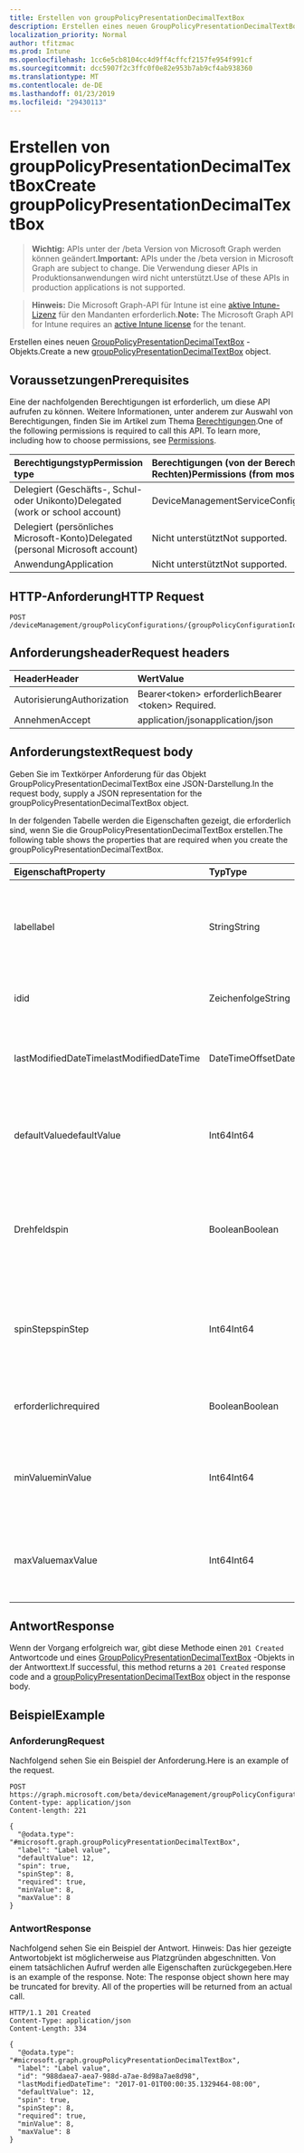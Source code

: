 ```yaml
---
title: Erstellen von groupPolicyPresentationDecimalTextBox
description: Erstellen eines neuen GroupPolicyPresentationDecimalTextBox-Objekts.
localization_priority: Normal
author: tfitzmac
ms.prod: Intune
ms.openlocfilehash: 1cc6e5cb8104cc4d9ff4cffcf2157fe954f991cf
ms.sourcegitcommit: dcc5907f2c3ffc0f0e82e953b7ab9cf4ab938360
ms.translationtype: MT
ms.contentlocale: de-DE
ms.lasthandoff: 01/23/2019
ms.locfileid: "29430113"
---
```

# <a name="create-grouppolicypresentationdecimaltextbox"></a><span data-ttu-id="d7923-103">Erstellen von groupPolicyPresentationDecimalTextBox</span><span class="sxs-lookup"><span data-stu-id="d7923-103">Create groupPolicyPresentationDecimalTextBox</span></span>

> <span data-ttu-id="d7923-104">**Wichtig:** APIs unter der /beta Version von Microsoft Graph werden können geändert.</span><span class="sxs-lookup"><span data-stu-id="d7923-104">**Important:** APIs under the /beta version in Microsoft Graph are subject to change.</span></span> <span data-ttu-id="d7923-105">Die Verwendung dieser APIs in Produktionsanwendungen wird nicht unterstützt.</span><span class="sxs-lookup"><span data-stu-id="d7923-105">Use of these APIs in production applications is not supported.</span></span>

> <span data-ttu-id="d7923-106">**Hinweis:** Die Microsoft Graph-API für Intune ist eine [aktive Intune-Lizenz](https://go.microsoft.com/fwlink/?linkid=839381) für den Mandanten erforderlich.</span><span class="sxs-lookup"><span data-stu-id="d7923-106">**Note:** The Microsoft Graph API for Intune requires an [active Intune license](https://go.microsoft.com/fwlink/?linkid=839381) for the tenant.</span></span>

<span data-ttu-id="d7923-107">Erstellen eines neuen [GroupPolicyPresentationDecimalTextBox](../resources/intune-grouppolicy-grouppolicypresentationdecimaltextbox.md) -Objekts.</span><span class="sxs-lookup"><span data-stu-id="d7923-107">Create a new [groupPolicyPresentationDecimalTextBox](../resources/intune-grouppolicy-grouppolicypresentationdecimaltextbox.md) object.</span></span>

## <a name="prerequisites"></a><span data-ttu-id="d7923-108">Voraussetzungen</span><span class="sxs-lookup"><span data-stu-id="d7923-108">Prerequisites</span></span>
<span data-ttu-id="d7923-p102">Eine der nachfolgenden Berechtigungen ist erforderlich, um diese API aufrufen zu können. Weitere Informationen, unter anderem zur Auswahl von Berechtigungen, finden Sie im Artikel zum Thema [Berechtigungen](/concepts/permissions-reference.md).</span><span class="sxs-lookup"><span data-stu-id="d7923-p102">One of the following permissions is required to call this API. To learn more, including how to choose permissions, see [Permissions](/concepts/permissions-reference.md).</span></span>

|<span data-ttu-id="d7923-111">Berechtigungstyp</span><span class="sxs-lookup"><span data-stu-id="d7923-111">Permission type</span></span>|<span data-ttu-id="d7923-112">Berechtigungen (von der Berechtigung mit den meisten Rechten zu der mit den wenigsten Rechten)</span><span class="sxs-lookup"><span data-stu-id="d7923-112">Permissions (from most to least privileged)</span></span>|
|:---|:---|
|<span data-ttu-id="d7923-113">Delegiert (Geschäfts-, Schul- oder Unikonto)</span><span class="sxs-lookup"><span data-stu-id="d7923-113">Delegated (work or school account)</span></span>|<span data-ttu-id="d7923-114">DeviceManagementServiceConfig.ReadWrite.All</span><span class="sxs-lookup"><span data-stu-id="d7923-114">DeviceManagementServiceConfig.ReadWrite.All</span></span>|
|<span data-ttu-id="d7923-115">Delegiert (persönliches Microsoft-Konto)</span><span class="sxs-lookup"><span data-stu-id="d7923-115">Delegated (personal Microsoft account)</span></span>|<span data-ttu-id="d7923-116">Nicht unterstützt</span><span class="sxs-lookup"><span data-stu-id="d7923-116">Not supported.</span></span>|
|<span data-ttu-id="d7923-117">Anwendung</span><span class="sxs-lookup"><span data-stu-id="d7923-117">Application</span></span>|<span data-ttu-id="d7923-118">Nicht unterstützt</span><span class="sxs-lookup"><span data-stu-id="d7923-118">Not supported.</span></span>|

## <a name="http-request"></a><span data-ttu-id="d7923-119">HTTP-Anforderung</span><span class="sxs-lookup"><span data-stu-id="d7923-119">HTTP Request</span></span>
<!-- {
  "blockType": "ignored"
}
-->
``` http
POST /deviceManagement/groupPolicyConfigurations/{groupPolicyConfigurationId}/definitionValues/{groupPolicyDefinitionValueId}/presentationValues/{groupPolicyPresentationValueId}/presentation/definition/presentations
```

## <a name="request-headers"></a><span data-ttu-id="d7923-120">Anforderungsheader</span><span class="sxs-lookup"><span data-stu-id="d7923-120">Request headers</span></span>
|<span data-ttu-id="d7923-121">Header</span><span class="sxs-lookup"><span data-stu-id="d7923-121">Header</span></span>|<span data-ttu-id="d7923-122">Wert</span><span class="sxs-lookup"><span data-stu-id="d7923-122">Value</span></span>|
|:---|:---|
|<span data-ttu-id="d7923-123">Autorisierung</span><span class="sxs-lookup"><span data-stu-id="d7923-123">Authorization</span></span>|<span data-ttu-id="d7923-124">Bearer&lt;token&gt; erforderlich</span><span class="sxs-lookup"><span data-stu-id="d7923-124">Bearer &lt;token&gt; Required.</span></span>|
|<span data-ttu-id="d7923-125">Annehmen</span><span class="sxs-lookup"><span data-stu-id="d7923-125">Accept</span></span>|<span data-ttu-id="d7923-126">application/json</span><span class="sxs-lookup"><span data-stu-id="d7923-126">application/json</span></span>|

## <a name="request-body"></a><span data-ttu-id="d7923-127">Anforderungstext</span><span class="sxs-lookup"><span data-stu-id="d7923-127">Request body</span></span>
<span data-ttu-id="d7923-128">Geben Sie im Textkörper Anforderung für das Objekt GroupPolicyPresentationDecimalTextBox eine JSON-Darstellung.</span><span class="sxs-lookup"><span data-stu-id="d7923-128">In the request body, supply a JSON representation for the groupPolicyPresentationDecimalTextBox object.</span></span>

<span data-ttu-id="d7923-129">In der folgenden Tabelle werden die Eigenschaften gezeigt, die erforderlich sind, wenn Sie die GroupPolicyPresentationDecimalTextBox erstellen.</span><span class="sxs-lookup"><span data-stu-id="d7923-129">The following table shows the properties that are required when you create the groupPolicyPresentationDecimalTextBox.</span></span>

|<span data-ttu-id="d7923-130">Eigenschaft</span><span class="sxs-lookup"><span data-stu-id="d7923-130">Property</span></span>|<span data-ttu-id="d7923-131">Typ</span><span class="sxs-lookup"><span data-stu-id="d7923-131">Type</span></span>|<span data-ttu-id="d7923-132">Beschreibung</span><span class="sxs-lookup"><span data-stu-id="d7923-132">Description</span></span>|
|:---|:---|:---|
|<span data-ttu-id="d7923-133">label</span><span class="sxs-lookup"><span data-stu-id="d7923-133">label</span></span>|<span data-ttu-id="d7923-134">String</span><span class="sxs-lookup"><span data-stu-id="d7923-134">String</span></span>|<span data-ttu-id="d7923-135">Lokalisierte Beschriftung für jede Entität Präsentation.</span><span class="sxs-lookup"><span data-stu-id="d7923-135">Localized text label for any presentation entity.</span></span> <span data-ttu-id="d7923-136">Der Standardwert ist leer.</span><span class="sxs-lookup"><span data-stu-id="d7923-136">The default value is empty.</span></span> <span data-ttu-id="d7923-137">Geerbt von [groupPolicyPresentation](../resources/intune-grouppolicy-grouppolicypresentation.md)</span><span class="sxs-lookup"><span data-stu-id="d7923-137">Inherited from [groupPolicyPresentation](../resources/intune-grouppolicy-grouppolicypresentation.md)</span></span>|
|<span data-ttu-id="d7923-138">id</span><span class="sxs-lookup"><span data-stu-id="d7923-138">id</span></span>|<span data-ttu-id="d7923-139">Zeichenfolge</span><span class="sxs-lookup"><span data-stu-id="d7923-139">String</span></span>|<span data-ttu-id="d7923-140">Schlüssel der Entität</span><span class="sxs-lookup"><span data-stu-id="d7923-140">Key of the entity.</span></span> <span data-ttu-id="d7923-141">Geerbt von [groupPolicyPresentation](../resources/intune-grouppolicy-grouppolicypresentation.md)</span><span class="sxs-lookup"><span data-stu-id="d7923-141">Inherited from [groupPolicyPresentation](../resources/intune-grouppolicy-grouppolicypresentation.md)</span></span>|
|<span data-ttu-id="d7923-142">lastModifiedDateTime</span><span class="sxs-lookup"><span data-stu-id="d7923-142">lastModifiedDateTime</span></span>|<span data-ttu-id="d7923-143">DateTimeOffset</span><span class="sxs-lookup"><span data-stu-id="d7923-143">DateTimeOffset</span></span>|<span data-ttu-id="d7923-144">Datum und Uhrzeit der letzten Änderung die Entität.</span><span class="sxs-lookup"><span data-stu-id="d7923-144">The date and time the entity was last modified.</span></span> <span data-ttu-id="d7923-145">Geerbt von [groupPolicyPresentation](../resources/intune-grouppolicy-grouppolicypresentation.md)</span><span class="sxs-lookup"><span data-stu-id="d7923-145">Inherited from [groupPolicyPresentation](../resources/intune-grouppolicy-grouppolicypresentation.md)</span></span>|
|<span data-ttu-id="d7923-146">defaultValue</span><span class="sxs-lookup"><span data-stu-id="d7923-146">defaultValue</span></span>|<span data-ttu-id="d7923-147">Int64</span><span class="sxs-lookup"><span data-stu-id="d7923-147">Int64</span></span>|<span data-ttu-id="d7923-148">Eine ganze Zahl ohne Vorzeichen, die den Anfangswert des Textfelds decimal angibt.</span><span class="sxs-lookup"><span data-stu-id="d7923-148">An unsigned integer that specifies the initial value for the decimal text box.</span></span> <span data-ttu-id="d7923-149">Der Standardwert ist 1.</span><span class="sxs-lookup"><span data-stu-id="d7923-149">The default value is 1.</span></span>|
|<span data-ttu-id="d7923-150">Drehfeld</span><span class="sxs-lookup"><span data-stu-id="d7923-150">spin</span></span>|<span data-ttu-id="d7923-151">Boolean</span><span class="sxs-lookup"><span data-stu-id="d7923-151">Boolean</span></span>|<span data-ttu-id="d7923-152">Wenn true, erstellen Sie ein Drehfeld-Steuerelement. Erstellen Sie andernfalls ein Textfeld für numerische Eingabe.</span><span class="sxs-lookup"><span data-stu-id="d7923-152">If true, create a spin control; otherwise, create a text box for numeric entry.</span></span> <span data-ttu-id="d7923-153">Der Standardwert ist true.</span><span class="sxs-lookup"><span data-stu-id="d7923-153">The default value is true.</span></span>|
|<span data-ttu-id="d7923-154">spinStep</span><span class="sxs-lookup"><span data-stu-id="d7923-154">spinStep</span></span>|<span data-ttu-id="d7923-155">Int64</span><span class="sxs-lookup"><span data-stu-id="d7923-155">Int64</span></span>|<span data-ttu-id="d7923-156">Eine ganze Zahl ohne Vorzeichen, die die Schrittweite der Änderung für das Drehfeld-Steuerelement angibt.</span><span class="sxs-lookup"><span data-stu-id="d7923-156">An unsigned integer that specifies the increment of change for the spin control.</span></span> <span data-ttu-id="d7923-157">Der Standardwert ist 1.</span><span class="sxs-lookup"><span data-stu-id="d7923-157">The default value is 1.</span></span>|
|<span data-ttu-id="d7923-158">erforderlich</span><span class="sxs-lookup"><span data-stu-id="d7923-158">required</span></span>|<span data-ttu-id="d7923-159">Boolean</span><span class="sxs-lookup"><span data-stu-id="d7923-159">Boolean</span></span>|<span data-ttu-id="d7923-160">Anforderung im Parameter einen Wert eingeben.</span><span class="sxs-lookup"><span data-stu-id="d7923-160">Requirement to enter a value in the parameter box.</span></span> <span data-ttu-id="d7923-161">Der Standardwert ist false.</span><span class="sxs-lookup"><span data-stu-id="d7923-161">The default value is false.</span></span>|
|<span data-ttu-id="d7923-162">minValue</span><span class="sxs-lookup"><span data-stu-id="d7923-162">minValue</span></span>|<span data-ttu-id="d7923-163">Int64</span><span class="sxs-lookup"><span data-stu-id="d7923-163">Int64</span></span>|<span data-ttu-id="d7923-164">Eine ganze Zahl ohne Vorzeichen, die den zulässigen Mindestwert angibt.</span><span class="sxs-lookup"><span data-stu-id="d7923-164">An unsigned integer that specifies the minimum allowed value.</span></span> <span data-ttu-id="d7923-165">Der Standardwert ist 0.</span><span class="sxs-lookup"><span data-stu-id="d7923-165">The default value is 0.</span></span>|
|<span data-ttu-id="d7923-166">maxValue</span><span class="sxs-lookup"><span data-stu-id="d7923-166">maxValue</span></span>|<span data-ttu-id="d7923-167">Int64</span><span class="sxs-lookup"><span data-stu-id="d7923-167">Int64</span></span>|<span data-ttu-id="d7923-168">Eine ganze Zahl ohne Vorzeichen, die den maximalen zulässigen Wert angibt.</span><span class="sxs-lookup"><span data-stu-id="d7923-168">An unsigned integer that specifies the maximum allowed value.</span></span> <span data-ttu-id="d7923-169">Der Standardwert ist 9999.</span><span class="sxs-lookup"><span data-stu-id="d7923-169">The default value is 9999.</span></span>|



## <a name="response"></a><span data-ttu-id="d7923-170">Antwort</span><span class="sxs-lookup"><span data-stu-id="d7923-170">Response</span></span>
<span data-ttu-id="d7923-171">Wenn der Vorgang erfolgreich war, gibt diese Methode einen `201 Created` Antwortcode und eines [GroupPolicyPresentationDecimalTextBox](../resources/intune-grouppolicy-grouppolicypresentationdecimaltextbox.md) -Objekts in der Antworttext.</span><span class="sxs-lookup"><span data-stu-id="d7923-171">If successful, this method returns a `201 Created` response code and a [groupPolicyPresentationDecimalTextBox](../resources/intune-grouppolicy-grouppolicypresentationdecimaltextbox.md) object in the response body.</span></span>

## <a name="example"></a><span data-ttu-id="d7923-172">Beispiel</span><span class="sxs-lookup"><span data-stu-id="d7923-172">Example</span></span>

### <a name="request"></a><span data-ttu-id="d7923-173">Anforderung</span><span class="sxs-lookup"><span data-stu-id="d7923-173">Request</span></span>
<span data-ttu-id="d7923-174">Nachfolgend sehen Sie ein Beispiel der Anforderung.</span><span class="sxs-lookup"><span data-stu-id="d7923-174">Here is an example of the request.</span></span>
``` http
POST https://graph.microsoft.com/beta/deviceManagement/groupPolicyConfigurations/{groupPolicyConfigurationId}/definitionValues/{groupPolicyDefinitionValueId}/presentationValues/{groupPolicyPresentationValueId}/presentation/definition/presentations
Content-type: application/json
Content-length: 221

{
  "@odata.type": "#microsoft.graph.groupPolicyPresentationDecimalTextBox",
  "label": "Label value",
  "defaultValue": 12,
  "spin": true,
  "spinStep": 8,
  "required": true,
  "minValue": 8,
  "maxValue": 8
}
```

### <a name="response"></a><span data-ttu-id="d7923-175">Antwort</span><span class="sxs-lookup"><span data-stu-id="d7923-175">Response</span></span>
<span data-ttu-id="d7923-p112">Nachfolgend sehen Sie ein Beispiel der Antwort. Hinweis: Das hier gezeigte Antwortobjekt ist möglicherweise aus Platzgründen abgeschnitten. Von einem tatsächlichen Aufruf werden alle Eigenschaften zurückgegeben.</span><span class="sxs-lookup"><span data-stu-id="d7923-p112">Here is an example of the response. Note: The response object shown here may be truncated for brevity. All of the properties will be returned from an actual call.</span></span>
``` http
HTTP/1.1 201 Created
Content-Type: application/json
Content-Length: 334

{
  "@odata.type": "#microsoft.graph.groupPolicyPresentationDecimalTextBox",
  "label": "Label value",
  "id": "988daea7-aea7-988d-a7ae-8d98a7ae8d98",
  "lastModifiedDateTime": "2017-01-01T00:00:35.1329464-08:00",
  "defaultValue": 12,
  "spin": true,
  "spinStep": 8,
  "required": true,
  "minValue": 8,
  "maxValue": 8
}
```




